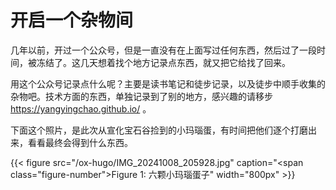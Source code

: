 # 开启一个杂物间


几年以前，开过一个公众号，但是一直没有在上面写过任何东西，然后过了一段时间，被冻结了。这几天想着找个地方记录点东西，就又把它给找了回来。

用这个公众号记录点什么呢？主要是读书笔记和徒步记录，以及徒步中顺手收集的杂物吧。技术方面的东西，单独记录到了别的地方，感兴趣的请移步 <https://yangyingchao.github.io/> 。

下面这个照片，是此次从宣化宝石谷捡到的小玛瑙蛋，有时间把他们逐个打磨出来，看看最终会得到什么东西。

<a id="figure--.-images-IMG-20241008-205928"></a>

{{< figure src="/ox-hugo/IMG_20241008_205928.jpg" caption="<span class=\"figure-number\">Figure 1: </span>六颗小玛瑙蛋子" width="800px" >}}

